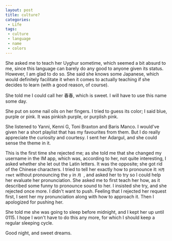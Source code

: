 ```yaml
---
layout: post
title: culture?
categories:
 - Life
tags:
 - culture
 - language
 - name
 - colors
---
```


She asked me to teach her Uyghur sometime, which seemed a bit absurd to
me, since this language can barely do any good to anyone given its
status. However, I am glad to do so. She said she knows some Japanese,
which would definitely facilitate it when it comes to actually teaching
if she decides to learn (with a good reason, of course).

She told me I could call her 春春, which is sweet. I will have to use
this name some day. 

She put on some nail oils on her fingers. I tried to guess its color; I
said blue, purple or pink. It was pinkish purple, or purplish pink. 

She listened to Yanni, Kenni G, Toni Braxton and Baris Manco. I would've
given her a short playlist that has my favourites from them. But I do
really appreciate the curiosity and courtesy. I sent her Adargul, and
she could sense the theme in it.

This is the first time she rejected me; as she told me that she changed
my username in the IM app, which was, according to her, not quite
interesting, I asked whether she let out the Latin letters. It was the
opposite; she got rid of the Chinese characters. I tried to tell her
exactly how to pronounce it: `H月rmet` without pronouncing the `y` in `月
`, and asked her to try so I could help her evaluate her
pronunciation. She asked me to first teach her how, as it described some
funny to pronounce sound to her. I insisted she try, and she rejected
once more. I didn't want to push. Feeling that I rejected her request
first, I sent her my pronunciation along with how to approach it. Then I
apologized for pushing her.

She told me she was going to sleep before midnight, and I kept her up
until 0115. I hope I won't have to do this any more, for which I should
keep a regular sleeping cycle.

Good night, and sweet dreams. 
